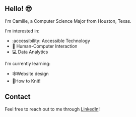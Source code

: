 ## Hello! 😎

I'm Camille, a Computer Science Major from Houston, Texas.

I'm interested in:
- :accessibility: Accessible Technology
- 🙆 Human-Computer Interaction
- 💻 Data Analytics

I'm currently learning:
- 🕸️Website design
- 🧶How to Knit!

## Contact
Feel free to reach out to me through [LinkedIn](https://www.linkedin.com/in/camille-james/)!

<!--
**camille-s-james/camille-s-james** is a ✨ _special_ ✨ repository because its `README.md` (this file) appears on your GitHub profile.

Here are some ideas to get you started:

- 🔭 I’m currently working on ...
- 🌱 I’m currently learning ...
- 👯 I’m looking to collaborate on ...
- 🤔 I’m looking for help with ...
- 💬 Ask me about ...
- 📫 How to reach me: ...
- 😄 Pronouns: ...
- ⚡ Fun fact: ...
-->
